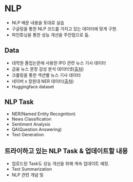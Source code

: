 # NLP

- NLP 배운 내용을 토대로 실습
- 구글링을 통한 NLP 코드를 가지고 있는 데이터에 맞게 구현.
- 파인튜닝을 통한 성능 개선을 주안점으로 둠.

## Data

- 대학원 졸업논문에 사용한 IPO 관련 뉴스 기사 데이터
- 금융 뉴스 문장 감성 분석 데이터셋([출처](https://github.com/ukairia777/finance_sentiment_corpus))
- 크롤링을 통한 섹션별 뉴스 기사 데이터
- 네이버 x 창원대 NER 데이터([출처](https://ko-nlp.github.io/Korpora/ko-docs/corpuslist/naver_changwon_ner.html))
- Huggingface dataset


## NLP Task

- NER(Named Entity Recognition)
- News Classification
- Sentiment Analysis
- QA(Question Answering)
- Text Generation

## 트라이하고 있는 NLP Task & 업데이트할 내용

- 업로드된 Task도 성능 개선을 위해 계속 업데이트 예정.
- Text Summarization
- NLP 관련 개념 및 
